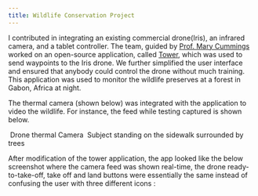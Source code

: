 ```yaml
---
title: Wildlife Conservation Project
---
```


I contributed in integrating an existing commercial drone(Iris), an infrared camera, and a tablet controller. The team, guided by [Prof. Mary Cummings](https://pratt.duke.edu/faculty/missy-cummings) worked on an open-source application, called [Tower](https://github.com/DroidPlanner/Tower), which was used to send waypoints to the Iris drone. We further simplified the user interface and ensured that anybody could control the drone without much training. This application was used to monitor the wildlife preserves at a forest in Gabon, Africa at night. 

The thermal camera (shown below) was integrated with the application to video the wildlife. For instance, the feed while testing captured is shown below. 

<img src="https://sakshiagarwal.github.io/drone-thermal-camera.PNG" alt="">
Drone thermal Camera

<img src="https://sakshiagarwal.github.io/testing.PNG" alt="">
Subject standing on the sidewalk surrounded by trees

After modification of the tower application, the app looked like the below screenshot where the camera feed was shown real-time, the drone ready-to-take-off, take off and land buttons were essentially the same instead of confusing the user with three different icons : 

<img src="https://sakshiagarwal.github.io/tower-app-developed.PNG" alt="">

